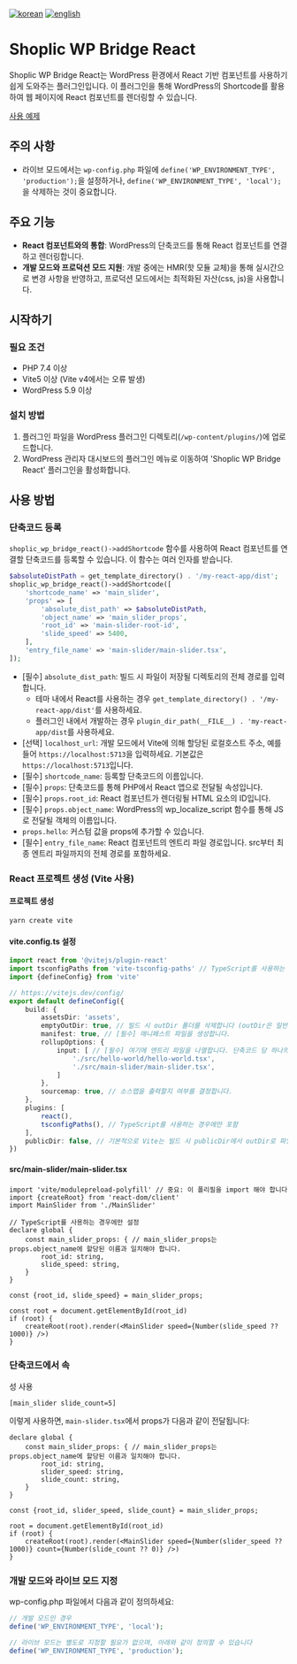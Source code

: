 [![korean](https://img.shields.io/badge/lang-ko-blue.svg)](https://github.com/shoplic-kr/shoplic-wp-bridge-react/blob/main/README.ko-kr.md)
[![english](https://img.shields.io/badge/lang-en-red.svg)](https://github.com/shoplic-kr/shoplic-wp-bridge-react/blob/main/README.md)

# Shoplic WP Bridge React

Shoplic WP Bridge React는 WordPress 환경에서 React 기반 컴포넌트를 사용하기 쉽게 도와주는 플러그인입니다. 이 플러그인을 통해 WordPress의 Shortcode를 활용하여 웹 페이지에 React 컴포넌트를 렌더링할 수 있습니다.

[사용 예제](https://github.com/shoplic-kr/shoplic-wp-bridge-react-example-theme)

## 주의 사항

- 라이브 모드에서는 `wp-config.php` 파일에 `define('WP_ENVIRONMENT_TYPE', 'production');`을 설정하거나, `define('WP_ENVIRONMENT_TYPE', 'local');`을 삭제하는 것이 중요합니다.

## 주요 기능

- **React 컴포넌트와의 통합**: WordPress의 단축코드를 통해 React 컴포넌트를 연결하고 렌더링합니다.
- **개발 모드와 프로덕션 모드 지원**: 개발 중에는 HMR(핫 모듈 교체)을 통해 실시간으로 변경 사항을 반영하고, 프로덕션 모드에서는 최적화된 자산(css, js)을 사용합니다.

## 시작하기

### 필요 조건
- PHP 7.4 이상
- Vite5 이상 (Vite v4에서는 오류 발생)
- WordPress 5.9 이상

### 설치 방법

1. 플러그인 파일을 WordPress 플러그인 디렉토리(`/wp-content/plugins/`)에 업로드합니다.
2. WordPress 관리자 대시보드의 플러그인 메뉴로 이동하여 'Shoplic WP Bridge React' 플러그인을 활성화합니다.

## 사용 방법

### 단축코드 등록

`shoplic_wp_bridge_react()->addShortcode` 함수를 사용하여 React 컴포넌트를 연결할 단축코드를 등록할 수 있습니다. 이 함수는 여러 인자를 받습니다.

```php
$absoluteDistPath = get_template_directory() . '/my-react-app/dist';
shoplic_wp_bridge_react()->addShortcode([
    'shortcode_name' => 'main_slider',
    'props' => [
        'absolute_dist_path' => $absoluteDistPath,
        'object_name' => 'main_slider_props',
        'root_id' => 'main-slider-root-id',
        'slide_speed' => 5400,
    ],
    'entry_file_name' => 'main-slider/main-slider.tsx',
]);
```

- [필수] `absolute_dist_path`: 빌드 시 파일이 저장될 디렉토리의 전체 경로를 입력합니다.
    - 테마 내에서 React를 사용하는 경우 `get_template_directory() . '/my-react-app/dist'`를 사용하세요.
    - 플러그인 내에서 개발하는 경우 `plugin_dir_path(__FILE__) . 'my-react-app/dist`를 사용하세요.
- [선택] `localhost_url`: 개발 모드에서 Vite에 의해 할당된 로컬호스트 주소, 예를 들어 `https://localhost:5713`을 입력하세요. 기본값은 `https://localhost:5713`입니다.
- [필수] `shortcode_name`: 등록할 단축코드의 이름입니다.
- [필수] `props`: 단축코드를 통해 PHP에서 React 앱으로 전달될 속성입니다.
- [필수] `props.root_id`: React 컴포넌트가 렌더링될 HTML 요소의 ID입니다.
- [필수] `props.object_name`: WordPress의 wp_localize_script 함수를 통해 JS로 전달될 객체의 이름입니다.
- `props.hello`: 커스텀 값을 props에 추가할 수 있습니다.
- [필수] `entry_file_name`: React 컴포넌트의 엔트리 파일 경로입니다. src부터 최종 엔트리 파일까지의 전체 경로를 포함하세요.

### React 프로젝트 생성 (Vite 사용)

#### 프로젝트 생성
```
yarn create vite
```

#### vite.config.ts 설정
```ts
import react from '@vitejs/plugin-react'
import tsconfigPaths from 'vite-tsconfig-paths' // TypeScript를 사용하는 경우에만 포함
import {defineConfig} from 'vite'

// https://vitejs.dev/config/
export default defineConfig({
    build: {
        assetsDir: 'assets',
        emptyOutDir: true, // 빌드 시 outDir 폴더를 삭제합니다 (outDir은 일반적으로 'dist'로 설정됨)
        manifest: true, // [필수] 매니페스트 파일을 생성합니다.
        rollupOptions: {
            input: [ // [필수] 여기에 엔트리 파일을 나열합니다. 단축코드 당 하나의 엔트리 포인트.
                './src/hello-world/hello-world.tsx',
                './src/main-slider/main-slider.tsx',
            ]
        },
        sourcemap: true, // 소스맵을 출력할지 여부를 결정합니다.
    },
    plugins: [
        react(),
        tsconfigPaths(), // TypeScript를 사용하는 경우에만 포함
    ],
    publicDir: false, // 기본적으로 Vite는 빌드 시 publicDir에서 outDir로 파일을 복사합니다. 이를 비활성화하기 위해 false로 설정합니다.
})
```

#### src/main-slider/main-slider.tsx
```tsx
import 'vite/modulepreload-polyfill' // 중요: 이 폴리필을 import 해야 합니다
import {createRoot} from 'react-dom/client'
import MainSlider from './MainSlider'

// TypeScript를 사용하는 경우에만 설정
declare global {
    const main_slider_props: { // main_slider_props는 props.object_name에 할당된 이름과 일치해야 합니다.
        root_id: string,
        slide_speed: string,
    }
}

const {root_id, slide_speed} = main_slider_props;

const root = document.getElementById(root_id)
if (root) {
    createRoot(root).render(<MainSlider speed={Number(slide_speed ?? 1000)} />)
}
```

### 단축코드에서 속

성 사용
```
[main_slider slide_count=5]
```
이렇게 사용하면, `main-slider.tsx`에서 props가 다음과 같이 전달됩니다:
```tsx
declare global {
    const main_slider_props: { // main_slider_props는 props.object_name에 할당된 이름과 일치해야 합니다.
        root_id: string,
        slider_speed: string,
        slide_count: string,
    }
}

const {root_id, slider_speed, slide_count} = main_slider_props;

root = document.getElementById(root_id)
if (root) {
    createRoot(root).render(<MainSlider speed={Number(slider_speed ?? 1000)} count={Number(slide_count ?? 0)} />)
}
```

### 개발 모드와 라이브 모드 지정
wp-config.php 파일에서 다음과 같이 정의하세요:

```php
// 개발 모드인 경우
define('WP_ENVIRONMENT_TYPE', 'local');

// 라이브 모드는 별도로 지정할 필요가 없으며, 아래와 같이 정의할 수 있습니다
define('WP_ENVIRONMENT_TYPE', 'production');
```